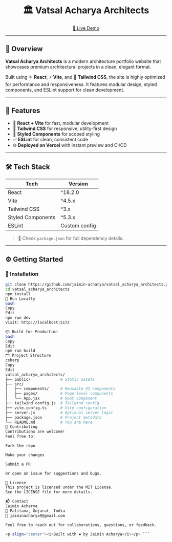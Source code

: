<h1 align="center">🏛️ Vatsal Acharya Architects</h1>

<p align="center">
  <a href="https://vatsalacharyaarchitects.vercel.app/" target="_blank">
    🔗 Live Demo
  </a>
</p>

---

## 📘 Overview

**Vatsal Acharya Architects** is a modern architecture portfolio website that showcases premium architectural projects in a clean, elegant format.

Built using ⚛️ **React**, ⚡ **Vite**, and 💨 **Tailwind CSS**, the site is highly optimized for performance and responsiveness. It features modular design, styled components, and ESLint support for clean development.

---

## 🚀 Features

- 🔧 **React + Vite** for fast, modular development
- 🎨 **Tailwind CSS** for responsive, utility-first design
- 🧱 **Styled Components** for scoped styling
- ✅ **ESLint** for clean, consistent code
- 🌐 **Deployed on Vercel** with instant preview and CI/CD

---

## 🛠️ Tech Stack

| Tech              | Version             |
|------------------|---------------------|
| React            | ^18.2.0             |
| Vite             | ^4.5.x              |
| Tailwind CSS     | ^3.x                |
| Styled Components| ^5.3.x              |
| ESLint           | Custom config       |

> 📄 Check `package.json` for full dependency details.

---

## ⚙️ Getting Started

### 🔧 Installation

```bash
git clone https://github.com/jaimin-acharya/vatsal_acharya_architects.git
cd vatsal_acharya_architects
npm install
🧪 Run Locally
bash
Copy
Edit
npm run dev
Visit: http://localhost:5173

📦 Build for Production
bash
Copy
Edit
npm run build
🗂️ Project Structure
csharp
Copy
Edit
vatsal_acharya_architects/
├── public/             # Static assets
├── src/
│   ├── components/     # Reusable UI components
│   ├── pages/          # Page-level components
│   └── App.jsx         # Root component
├── tailwind.config.js  # Tailwind config
├── vite.config.ts      # Vite configuration
├── server.js           # Optional server logic
├── package.json        # Project metadata
└── README.md           # You are here
🤝 Contributing
Contributions are welcome!
Feel free to:

Fork the repo

Make your changes

Submit a PR

Or open an issue for suggestions and bugs.

📄 License
This project is licensed under the MIT License.
See the LICENSE file for more details.

📬 Contact
Jaimin Acharya
📍 Palitana, Gujarat, India
📧 jaiminacharya9@gmail.com

Feel free to reach out for collaborations, questions, or feedback.

<p align="center"><i>Built with ❤️ by Jaimin Acharya</i></p> ```